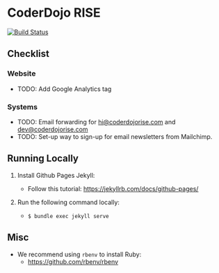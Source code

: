 # CoderDojo RISE

[![Build Status](https://travis-ci.org/coderdojorise/coderdojorise.github.io.svg?branch=master)](https://travis-ci.org/coderdojorise/coderdojorise.github.io)

## Checklist

### Website

* TODO: Add Google Analytics tag

### Systems

* TODO: Email forwarding for hi@coderdojorise.com and dev@coderdojorise.com
* TODO: Set-up way to sign-up for email newsletters from Mailchimp.

## Running Locally

1. Install Github Pages Jekyll:
    - Follow this tutorial: https://jekyllrb.com/docs/github-pages/

2. Run the following command locally:
    - `$ bundle exec jekyll serve`

## Misc

- We recommend using `rbenv` to install Ruby:
    - https://github.com/rbenv/rbenv
